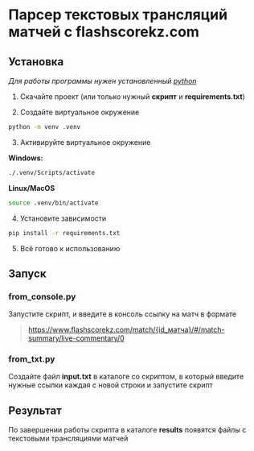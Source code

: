 # Парсер текстовых трансляций матчей с flashscorekz.com

## Установка

*Для работы программы нужен установленный [python](https://www.python.org/downloads/)*

1. Скачайте проект (или только нужный **скрипт** и **requirements.txt**)
  
3. Создайте виртуальное окружение

```sh
python -m venv .venv
```

3. Активируйте виртуальное окружение

**Windows:**

```sh
./.venv/Scripts/activate
```

**Linux/MacOS**

```sh
source .venv/bin/activate
```

4. Установите зависимости

```sh
pip install -r requirements.txt
```

5. Всё готово к использованию

## Запуск

### from_console.py

Запустите скрипт, и введите в консоль ссылку на матч в формате

> https://www.flashscorekz.com/match/{id_матча}/#/match-summary/live-commentary/0

### from_txt.py

Создайте файл **input.txt** в каталоге со скриптом, в который введите нужные ссылки каждая с новой строки и запустите скрипт

## Результат

По завершении работы скрипта в каталоге **results** появятся файлы с текстовыми трансляциями матчей
